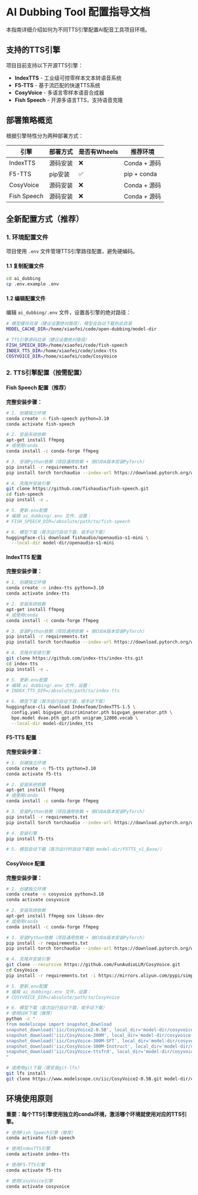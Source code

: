 # AI Dubbing Tool 配置指导文档

本指南详细介绍如何为不同TTS引擎配置AI配音工具项目环境。

## 支持的TTS引擎

项目目前支持以下开源TTS引擎：
- **IndexTTS** - 工业级可控零样本文本转语音系统
- **F5-TTS** - 基于流匹配的快速TTS系统
- **CosyVoice** - 多语言零样本语音合成器
- **Fish Speech** - 开源多语言TTS，支持语音克隆

## 部署策略概览

根据引擎特性分为两种部署方式：

| 引擎 | 部署方式 | 是否有Wheels | 推荐环境 |
|------|----------|--------------|----------|
| IndexTTS | 源码安装 | ❌ | Conda + 源码 |
| F5-TTS | pip安装 | ✅ | pip + conda |
| CosyVoice | 源码安装 | ❌ | Conda + 源码 |
| Fish Speech | 源码安装 | ❌ | Conda + 源码 |

## 全新配置方式（推荐）

### 1. 环境配置文件

项目使用 `.env` 文件管理TTS引擎路径配置，避免硬编码。

#### 1.1 复制配置文件
```bash
cd ai_dubbing
cp .env.example .env
```

#### 1.2 编辑配置文件
编辑 `ai_dubbing/.env` 文件，设置各引擎的绝对路径：

```bash
# 模型缓存目录（建议设置绝对路径），模型会自动下载到此目录
MODEL_CACHE_DIR=/home/xiaofei/code/open-dubbing/model-dir

# TTS引擎源码目录（建议设置绝对路径）
FISH_SPEECH_DIR=/home/xiaofei/code/fish-speech
INDEX_TTS_DIR=/home/xiaofei/code/index-tts
COSYVOICE_DIR=/home/xiaofei/code/CosyVoice
```

### 2. TTS引擎配置（按需配置）

#### Fish Speech 配置（推荐）

**完整安装步骤：**

```bash
# 1. 创建独立环境
conda create -n fish-speech python=3.10
conda activate fish-speech

# 2. 安装系统依赖
apt-get install ffmpeg
# 或使用conda
conda install -c conda-forge ffmpeg

# 3. 安装Python依赖（项目通用依赖 + 按CUDA版本安装PyTorch）
pip install -r requirements.txt
pip install torch torchaudio --index-url https://download.pytorch.org/whl/cu118

# 4. 克隆并安装引擎
git clone https://github.com/fishaudio/fish-speech.git
cd fish-speech
pip install -e .

# 5. 更新.env配置
# 编辑 ai_dubbing/.env 文件，设置：
# FISH_SPEECH_DIR=/absolute/path/to/fish-speech

# 6. 模型下载（首次运行自动下载，或手动下载）
huggingface-cli download fishaudio/openaudio-s1-mini \
  --local-dir model-dir/openaudio-s1-mini
```

#### IndexTTS 配置

**完整安装步骤：**

```bash
# 1. 创建独立环境
conda create -n index-tts python=3.10
conda activate index-tts

# 2. 安装系统依赖
apt-get install ffmpeg
# 或使用conda
conda install -c conda-forge ffmpeg

# 3. 安装Python依赖（项目通用依赖 + 按CUDA版本安装PyTorch）
pip install -r requirements.txt
pip install torch torchaudio --index-url https://download.pytorch.org/whl/cu118

# 4. 克隆并安装引擎
git clone https://github.com/index-tts/index-tts.git
cd index-tts
pip install -e .

# 5. 更新.env配置
# 编辑 ai_dubbing/.env 文件，设置：
# INDEX_TTS_DIR=/absolute/path/to/index-tts

# 6. 模型下载（首次运行自动下载，或手动下载）
huggingface-cli download IndexTeam/IndexTTS-1.5 \
  config.yaml bigvgan_discriminator.pth bigvgan_generator.pth \
  bpe.model dvae.pth gpt.pth unigram_12000.vocab \
  --local-dir model-dir/index_tts
```

#### F5-TTS 配置

**完整安装步骤：**

```bash
# 1. 创建独立环境
conda create -n f5-tts python=3.10
conda activate f5-tts

# 2. 安装系统依赖
apt-get install ffmpeg
# 或使用conda
conda install -c conda-forge ffmpeg

# 3. 安装Python依赖（项目通用依赖 + 按CUDA版本安装PyTorch）
pip install -r requirements.txt
pip install torch torchaudio --index-url https://download.pytorch.org/whl/cu118

# 4. 安装引擎
pip install f5-tts

# 5. 模型自动下载（首次运行时自动下载到 model-dir/F5TTS_v1_Base/）
```

#### CosyVoice 配置

**完整安装步骤：**

```bash
# 1. 创建独立环境
conda create -n cosyvoice python=3.10
conda activate cosyvoice

# 2. 安装系统依赖
apt-get install ffmpeg sox libsox-dev
# 或使用conda
conda install -c conda-forge ffmpeg

# 3. 安装Python依赖（项目通用依赖 + 按CUDA版本安装PyTorch）
pip install -r requirements.txt
pip install torch torchaudio --index-url https://download.pytorch.org/whl/cu118

# 4. 克隆并安装引擎
git clone --recursive https://github.com/FunAudioLLM/CosyVoice.git
cd CosyVoice
pip install -r requirements.txt -i https://mirrors.aliyun.com/pypi/simple/

# 5. 更新.env配置
# 编辑 ai_dubbing/.env 文件，设置：
# COSYVOICE_DIR=/absolute/path/to/CosyVoice

# 6. 模型下载（首次运行自动下载，或手动下载）
# 使用SDK下载（推荐）
python -c "
from modelscope import snapshot_download
snapshot_download('iic/CosyVoice2-0.5B', local_dir='model-dir/cosyvoice-2-0.5b')
snapshot_download('iic/CosyVoice-300M', local_dir='model-dir/cosyvoice-300m')
snapshot_download('iic/CosyVoice-300M-SFT', local_dir='model-dir/cosyvoice-300m-sft')
snapshot_download('iic/CosyVoice-300M-Instruct', local_dir='model-dir/cosyvoice-300m-instruct')
snapshot_download('iic/CosyVoice-ttsfrd', local_dir='model-dir/cosyvoice-ttsfrd')
"

# 或使用git下载（需安装git-lfs）
git lfs install
git clone https://www.modelscope.cn/iic/CosyVoice2-0.5B.git model-dir/cosyvoice-2-0.5b
```

## 环境使用原则

**重要：每个TTS引擎使用独立的conda环境，激活哪个环境就使用对应的TTS引擎。**

```bash
# 使用Fish Speech引擎（推荐）
conda activate fish-speech

# 使用IndexTTS引擎
conda activate index-tts

# 使用F5-TTS引擎  
conda activate f5-tts

# 使用CosyVoice引擎
conda activate cosyvoice
```
